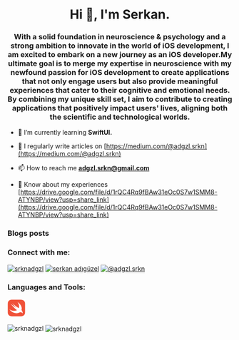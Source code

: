 <h1 align="center">Hi 👋, I'm Serkan.</h1>
<h3 align="center">With a solid foundation in neuroscience & psychology and a strong ambition to innovate in the world of iOS development, I am excited to embark on a new journey as an iOS developer.My ultimate goal is to merge my expertise in neuroscience with my newfound passion for iOS development to create applications that not only engage users but also provide meaningful experiences that cater to their cognitive and emotional needs. By combining my unique skill set, I aim to contribute to creating applications that positively impact users' lives, aligning both the scientific and technological worlds.</h3>

- 🌱 I’m currently learning **SwiftUI.**

- 📝 I regularly write articles on [https://medium.com/@adgzl.srkn](https://medium.com/@adgzl.srkn)

- 📫 How to reach me **adgzl.srkn@gmail.com**

- 📄 Know about my experiences [https://drive.google.com/file/d/1rQC4Rq9fBAw31eOc0S7w1SMM8-ATYNBP/view?usp=share_link](https://drive.google.com/file/d/1rQC4Rq9fBAw31eOc0S7w1SMM8-ATYNBP/view?usp=share_link)

### Blogs posts
<!-- BLOG-POST-LIST:START -->
<!-- BLOG-POST-LIST:END -->

<h3 align="left">Connect with me:</h3>
<p align="left">
<a href="https://twitter.com/srknadgzl" target="blank"><img align="center" src="https://raw.githubusercontent.com/rahuldkjain/github-profile-readme-generator/master/src/images/icons/Social/twitter.svg" alt="srknadgzl" height="30" width="40" /></a>
<a href="https://stackoverflow.com/users/serkan adıgüzel" target="blank"><img align="center" src="https://raw.githubusercontent.com/rahuldkjain/github-profile-readme-generator/master/src/images/icons/Social/stack-overflow.svg" alt="serkan adıgüzel" height="30" width="40" /></a>
<a href="https://medium.com/@adgzl.srkn" target="blank"><img align="center" src="https://raw.githubusercontent.com/rahuldkjain/github-profile-readme-generator/master/src/images/icons/Social/medium.svg" alt="@adgzl.srkn" height="30" width="40" /></a>
</p>

<h3 align="left">Languages and Tools:</h3>
<p align="left"> <a href="https://developer.apple.com/swift/" target="_blank" rel="noreferrer"> <img src="https://raw.githubusercontent.com/devicons/devicon/master/icons/swift/swift-original.svg" alt="swift" width="40" height="40"/> </a> </p>

<p><img align="left" src="https://github-readme-stats.vercel.app/api/top-langs?username=srknadgzl&show_icons=true&locale=en&layout=compact" alt="srknadgzl" /></p>

<p>&nbsp;<img align="center" src="https://github-readme-stats.vercel.app/api?username=srknadgzl&show_icons=true&locale=en" alt="srknadgzl" /></p>
